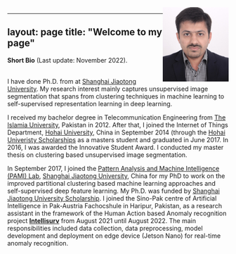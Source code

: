 <img align="right" img width=150 src="Me.jpg">

---
layout: page
title: "Welcome to my page"
---


**Short Bio** (Last update: November 2022).

<br /> I have done Ph.D. from at [Shanghai Jiaotong University](https://en.sjtu.edu.cn/). My research interest mainly captures unsupervised image segmentation that spans from clustering techniques in machine learning to self-supervised representation learning in deep learning.  

I received my bachelor degree in Telecommunication Engineering from [The Islamia University](https://www.iub.edu.pk/), Pakistan in 2012. After that, I joined the Internet of Things Department, [Hohai University](https://en.hhu.edu.cn/), China in September 2014 (through the [Hohai Univeristy Scholarships](https://ie.hhu.edu.cn/7299/list.htm) as a masters student and graduated in June 2017. In 2016, I was awarded the Innovative Student Award. I conducted my master thesis on clustering based unsupervised image segmentation.

In September 2017, I joined the [Pattern Analysis and Machine Intelligence (PAMI) Lab](http://www.pami.sjtu.edu.cn/En/Home), [Shanghai Jiaotong University](https://en.sjtu.edu.cn/), China for my PhD to work on the improved partitional clustering based machine learning approaches and self-supervised deep feature learning. My Ph.D. was funded by [Shanghai Jiaotong University Scholarship](https://isc.sjtu.edu.cn/en/content.aspx?info_lb=44&flag=2). I joined the Sino-Pak centre of Artificial Intelligence in Pak-Austria Fachocshule in Haripur, Pakistan, as a research assistant in the framework of the Human Action based Anomaly recognition project [**Intellisurv**](https://paf-iast.edu.pk/spcai_intellisurvproject2/) from August 2021 until August 2022. The main responsibilities included data collection, data preprocessing, model development and deployment on edge device (Jetson Nano) for real-time anomaly recognition.  


